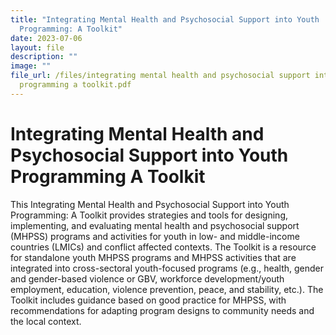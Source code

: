 ```yaml
---
title: "Integrating Mental Health and Psychosocial Support into Youth
  Programming: A Toolkit"
date: 2023-07-06
layout: file
description: ""
image: ""
file_url: /files/integrating mental health and psychosocial support into youth
  programming a toolkit.pdf
---
```

# Integrating Mental Health and Psychosocial Support into Youth Programming A Toolkit
This Integrating Mental Health and Psychosocial Support into Youth Programming: A Toolkit provides strategies and tools for designing, implementing, and evaluating mental health and psychosocial support (MHPSS) programs and activities for youth in low- and middle-income countries (LMICs) and conflict affected contexts. The Toolkit is a resource for standalone youth MHPSS programs and MHPSS activities that are integrated into cross-sectoral youth-focused programs (e.g., health, gender and gender-based violence or GBV, workforce development/youth employment, education, violence prevention, peace, and stability, etc.). The Toolkit includes guidance based on good practice for MHPSS, with recommendations for adapting program designs to community needs and the local context.